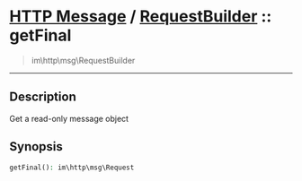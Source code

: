 # [HTTP Message](http.md) / [RequestBuilder](http-RequestBuilder.md) :: getFinal
 > im\http\msg\RequestBuilder
____

## Description
Get a read-only message object

## Synopsis
```php
getFinal(): im\http\msg\Request
```
